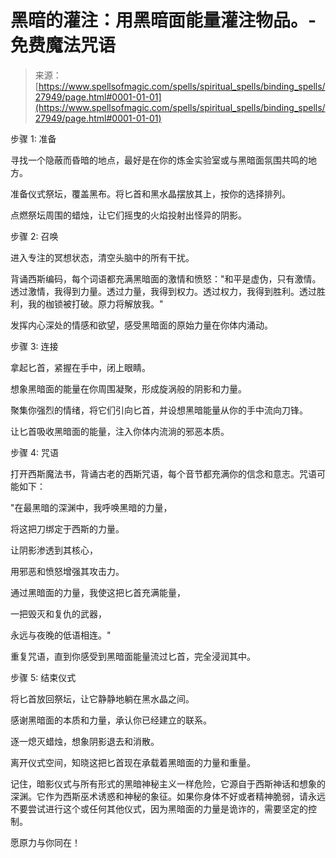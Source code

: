 <!--yml

category: 未分类

date: 2024-06-12 19:17:32

-->

# 黑暗的灌注：用黑暗面能量灌注物品。- 免费魔法咒语

> 来源：[https://www.spellsofmagic.com/spells/spiritual_spells/binding_spells/27949/page.html#0001-01-01](https://www.spellsofmagic.com/spells/spiritual_spells/binding_spells/27949/page.html#0001-01-01)

步骤 1: 准备

寻找一个隐蔽而昏暗的地点，最好是在你的炼金实验室或与黑暗面氛围共鸣的地方。

准备仪式祭坛，覆盖黑布。将匕首和黑水晶摆放其上，按你的选择排列。

点燃祭坛周围的蜡烛，让它们摇曳的火焰投射出怪异的阴影。

步骤 2: 召唤

进入专注的冥想状态，清空头脑中的所有干扰。

背诵西斯编码，每个词语都充满黑暗面的激情和愤怒："和平是虚伪，只有激情。透过激情，我得到力量。透过力量，我得到权力。透过权力，我得到胜利。透过胜利，我的枷锁被打破。原力将解放我。"

发挥内心深处的情感和欲望，感受黑暗面的原始力量在你体内涌动。

步骤 3: 连接

拿起匕首，紧握在手中，闭上眼睛。

想象黑暗面的能量在你周围凝聚，形成旋涡般的阴影和力量。

聚集你强烈的情绪，将它们引向匕首，并设想黑暗能量从你的手中流向刀锋。

让匕首吸收黑暗面的能量，注入你体内流淌的邪恶本质。

步骤 4: 咒语

打开西斯魔法书，背诵古老的西斯咒语，每个音节都充满你的信念和意志。咒语可能如下：

"在最黑暗的深渊中，我呼唤黑暗的力量，

将这把刀绑定于西斯的力量。

让阴影渗透到其核心，

用邪恶和愤怒增强其攻击力。

通过黑暗面的力量，我使这把匕首充满能量，

一把毁灭和复仇的武器，

永远与夜晚的低语相连。"

重复咒语，直到你感受到黑暗面能量流过匕首，完全浸润其中。

步骤 5: 结束仪式

将匕首放回祭坛，让它静静地躺在黑水晶之间。

感谢黑暗面的本质和力量，承认你已经建立的联系。

逐一熄灭蜡烛，想象阴影退去和消散。

离开仪式空间，知晓这把匕首现在承载着黑暗面的力量和重量。

记住，暗影仪式与所有形式的黑暗神秘主义一样危险，它源自于西斯神话和想象的深渊。它作为西斯巫术诱惑和神秘的象征。如果你身体不好或者精神脆弱，请永远不要尝试进行这个或任何其他仪式，因为黑暗面的力量是诡诈的，需要坚定的控制。

愿原力与你同在！
